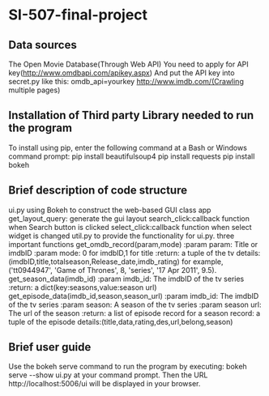 # SI-507-final-project

## Data sources
The Open Movie Database(Through Web API)
    You need to apply for API key(http://www.omdbapi.com/apikey.aspx)
    And put the API key into secret.py like this:
        omdb_api=yourkey
http://www.imdb.com/(Crawling multiple pages)

## Installation of Third party Library needed to run the program
To install using pip, enter the following command at a Bash or Windows command prompt:
pip install beautifulsoup4
pip install requests
pip install bokeh

## Brief description of code structure
ui.py   using Bokeh to construct the web-based GUI
class app
    get_layout_query: generate the gui layout
    search_click:callback function when Search button is clicked
    select_click:callback function when select widget is changed
util.py   to provide the functionality for ui.py.
three important functions
   get_omdb_record(param,mode)
        :param param: Title or imdbID
        :param mode: 0 for imdbID,1 for title
        :return:
            a tuple of the tv details:(imdbID,title,totalseason,Release_date,imdb_rating)
            for example,('tt0944947', 'Game of Thrones', 8, 'series', '17 Apr 2011', 9.5).
   get_season_data(imdb_id)
        :param imdb_id: The imdbID of the tv series
        :return:
            a dict(key:seasons,value:season url)
   get_episode_data(imdb_id,season,season_url)
        :param imdb_id: The imdbID of the tv series
        :param season: A season of the tv series
        :param season url: The url of the season
        :return:
            a list of episode record for a season
            record:
            a tuple of the episode details:(title,data,rating,des,url,belong,season)

## Brief user guide
Use the bokeh serve command to run the program by executing:
     bokeh serve --show ui.py
at your command prompt. Then the URL
     http://localhost:5006/ui
will be displayed in your browser.

